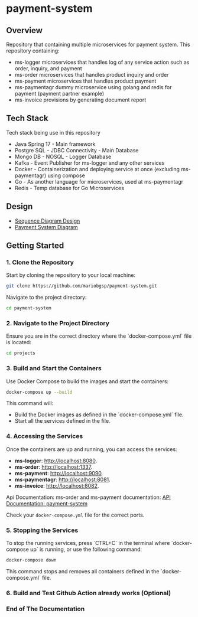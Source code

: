 # payment-system

## Overview
Repository that containing multiple microservices for payment system. This repository containing:
* ms-logger microservices that handles log of any service action such as order, inquiry, and payment
* ms-order microservices that handles product inquiry and order
* ms-payment microservices that handles product payment
* ms-paymentagr dummy microservice using golang and redis for payment (payment partner example)
* ms-invoice provisions by generating document report

## Tech Stack
Tech stack being use in this repository
* Java Spring 17 - Main framework
* Postgre SQL - JDBC Connectivity - Main Database
* Mongo DB - NOSQL - Logger Database
* Kafka - Event Publisher for ms-logger and any other services
* Docker - Containerization and deploying service at once (excluding ms-paymentagr) using compose
* Go - As another language for microservices, used at ms-paymentagr
* Redis - Temp database for Go Microservices

## Design
* [Sequence Diagram Design](https://github.com/mariobgsp/ms-java/blob/master/payment-system-sequence-diagram.png "Sequence Diagram Design")
* [Payment System Diagram](payment-system-sequence-diagram "Payment System Diagram")


## Getting Started

### 1. Clone the Repository

Start by cloning the repository to your local machine:

```bash
git clone https://github.com/mariobgsp/payment-system.git
```

Navigate to the project directory:

```bash
cd payment-system
```

### 2. Navigate to the Project Directory

Ensure you are in the correct directory where the \`docker-compose.yml\` file is located:

```bash
cd projects
```

### 3. Build and Start the Containers

Use Docker Compose to build the images and start the containers:

```bash
docker-compose up --build
```

This command will:

- Build the Docker images as defined in the \`docker-compose.yml\` file.
- Start all the services defined in the file.

### 4. Accessing the Services

Once the containers are up and running, you can access the services:

- **ms-logger**: [http://localhost:8080](http://localhost:8080).
- **ms-order**: [http://localhost:1337](http://localhost:1337).
- **ms-payment**: [http://localhost:9090](http://localhost:9090).
- **ms-paymentagr**: [http://localhost:8081](http://localhost:8081).
- **ms-invoice**: [http://localhost:8082](http://localhost:8082).

Api Documentation:
ms-order and ms-payment documentation: [API Documentation: payment-system](https://www.notion.so/mariobgsp/API-Documentation-payment-sistem-d422ba229b184210af6b865ec8991ffd?pvs=4 "API Documentation: payment-system")

Check your `docker-compose.yml` file for the correct ports.

### 5. Stopping the Services

To stop the running services, press \`CTRL+C\` in the terminal where \`docker-compose up\` is running, or use the following command:

```bash
docker-compose down
```

This command stops and removes all containers defined in the \`docker-compose.yml\` file.

### 6. Build and Test Github Action already works (Optional)

### End of The Documentation
